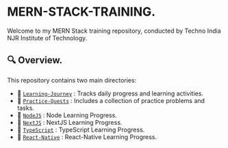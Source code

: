 # MERN-STACK-TRAINING. 

Welcome to my MERN Stack training repository, conducted by Techno India NJR Institute of Technology.

## 🔍 Overview. 

This repository contains two main directories: 

- 📂 [`Learning-Journey`](https://github.com/akash2061/MERN-STACK-TRAINING/tree/main/Learning-Journey) :  Tracks daily progress and learning activities.
- 📂 [`Practice-Quests`](https://github.com/akash2061/MERN-STACK-TRAINING/tree/main/Practice-Quests) :  Includes a collection of practice problems and tasks.
- 📂 [`NodeJS`](https://github.com/akash2061/MERN-STACK-TRAINING/tree/main/NodeJS) :  Node Learning Progress.
- 📂 [`NextJS`](https://github.com/akash2061/MERN-STACK-TRAINING/tree/main/NextJS) :  NextJS Learning Progress.
- 📂 [`TypeScript`](https://github.com/akash2061/MERN-STACK-TRAINING/tree/main/TypeScript) :  TypeScript Learning Progress.
- 📂 [`React-Native`](https://github.com/akash2061/MERN-STACK-TRAINING/tree/main/React-Native) :  React-Native Learning Progress.